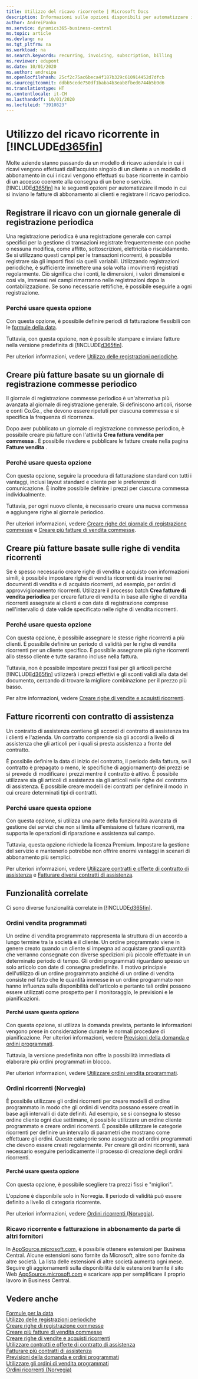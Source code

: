 ```yaml
---
title: Utilizzo del ricavo ricorrente | Microsoft Docs
description: Informazioni sulle opzioni disponibili per automatizzare il modo in cui si inviano le fatture di abbonamento ai clienti e registrare il ricavo periodico.
author: AndreiPanko
ms.service: dynamics365-business-central
ms.topic: article
ms.devlang: na
ms.tgt_pltfrm: na
ms.workload: na
ms.search.keywords: recurring, invoicing, subscription, billing
ms.reviewer: edupont
ms.date: 10/01/2020
ms.author: andreipa
ms.openlocfilehash: 25cf2c75ac6beca4f187b329c610914452d7dfcb
ms.sourcegitcommit: ddbb5cede750df1baba4b3eab8fbed6744b5b9d6
ms.translationtype: HT
ms.contentlocale: it-CH
ms.lasthandoff: 10/01/2020
ms.locfileid: "3910823"
---
```

# <a name="work-with-recurring-revenue-in-d365fin"></a>Utilizzo del ricavo ricorrente in [!INCLUDE[d365fin](includes/d365fin_md.md)]

Molte aziende stanno passando da un modello di ricavo aziendale in cui i ricavi vengono effettuati dall'acquisto singolo di un cliente a un modello di abbonamento in cui i ricavi vengono effettuati su base ricorrente in cambio di un accesso coerente alla consegna di un bene o servizio.
[!INCLUDE[d365fin](includes/d365fin_md.md)] ha le seguenti opzioni per automatizzare il modo in cui si inviano le fatture di abbonamento ai clienti e registrare il ricavo periodico. 

## <a name="register-revenue-with-a-recurring-general-journal"></a>Registrare il ricavo con un giornale generale di registrazione periodica

Una registrazione periodica è una registrazione generale con campi specifici per la gestione di transazioni registrate frequentemente con poche o nessuna modifica, come affitto, sottoscrizioni, elettricità o riscaldamento. Se si utilizzano questi campi per le transazioni ricorrenti, è possibile registrare sia gli importi fissi sia quelli variabili. Utilizzando registrazioni periodiche, è sufficiente immettere una sola volta i movimenti registrati regolarmente. Ciò significa che i conti, le dimensioni, i valori dimensioni e così via, immessi nei campi rimarranno nelle registrazioni dopo la contabilizzazione. Se sono necessarie rettifiche, è possibile eseguirle a ogni registrazione.

### <a name="why-use-this-option"></a>Perché usare questa opzione

Con questa opzione, è possibile definire periodi di fatturazione flessibili con le [formule della data](ui-enter-date-ranges.md#using-date-formulas).

Tuttavia, con questa opzione, non è possibile stampare e inviare fatture nella versione predefinita di [!INCLUDE[d365fin](includes/d365fin_md.md)].  

Per ulteriori informazioni, vedere [Utilizzo delle registrazioni periodiche](ui-work-general-journals.md#working-with-recurring-journals).  

## <a name="create-multiple-invoices-based-on-a-recurring-job-journal"></a>Creare più fatture basate su un giornale di registrazione commesse periodico

Il giornale di registrazione commesse periodico è un'alternativa più avanzata al giornale di registrazione generale. Si definiscono articoli, risorse e conti Co.Ge., che devono essere ripetuti per ciascuna commessa e si specifica la frequenza di ricorrenza.  

Dopo aver pubblicato un giornale di registrazione commesse periodico, è possibile creare più fatture con l'attività **Crea fattura vendita per commessa** . È possibile rivedere e pubblicare le fatture create nella pagina **Fatture vendita** .

### <a name="why-use-this-option"></a>Perché usare questa opzione

Con questa opzione, seguire la procedura di fatturazione standard con tutti i vantaggi, inclusi layout standard e cliente per le preferenze di comunicazione. È inoltre possibile definire i prezzi per ciascuna commessa individualmente.

Tuttavia, per ogni nuovo cliente, è necessario creare una nuova commessa e aggiungere righe al giornale periodico. 

Per ulteriori informazioni, vedere [Creare righe del giornale di registrazione commesse](projects-how-record-job-usage.md#to-create-job-journal-lines-manually) e [Creare più fatture di vendita commesse](projects-how-invoice-jobs.md#to-create-multiple-job-sales-invoices).

## <a name="create-multiple-invoices-based-on-recurring-sales-lines"></a>Creare più fatture basate sulle righe di vendita ricorrenti

Se è spesso necessario creare righe di vendita e acquisto con informazioni simili, è possibile impostare righe di vendita ricorrenti da inserire nei documenti di vendita e di acquisto ricorrenti, ad esempio, per ordini di approvvigionamento ricorrenti. Utilizzare il processo batch **Crea fatture di vendita periodica** per creare fatture di vendita in base alle righe di vendita ricorrenti assegnate ai clienti e con date di registrazione comprese nell'intervallo di date valide specificato nelle righe di vendita ricorrenti.  

### <a name="why-use-this-option"></a>Perché usare questa opzione

Con questa opzione, è possibile assegnare le stesse righe ricorrenti a più clienti. È possibile definire un periodo di validità per le righe di vendita ricorrenti per un cliente specifico. È possibile assegnare più righe ricorrenti allo stesso cliente e tutte saranno incluse nella fattura.

Tuttavia, non è possibile impostare prezzi fissi per gli articoli perché [!INCLUDE[d365fin](includes/d365fin_md.md)] utilizzerà i prezzi effettivi e gli sconti validi alla data del documento, cercando di trovare la migliore combinazione per il prezzo più basso.  

Per altre informazioni, vedere [Creare righe di vendite e acquisti ricorrenti](sales-how-work-standard-lines.md).

## <a name="recurring-invoices-with-service-contract"></a>Fatture ricorrenti con contratto di assistenza

Un contratto di assistenza contiene gli accordi di contratto di assistenza tra i clienti e l'azienda. Un contratto comprende sia gli accordi a livello di assistenza che gli articoli per i quali si presta assistenza a fronte del contratto.  

È possibile definire la data di inizio del contratto, il periodo della fattura, se il contratto è prepagato o meno, le specifiche di aggiornamento dei prezzi se si prevede di modificare i prezzi mentre il contratto è attivo. È possibile utilizzare sia gli articoli di assistenza sia gli articoli nelle righe del contratto di assistenza.
È possibile creare modelli dei contratti per definire il modo in cui creare determinati tipi di contratti.  

### <a name="why-use-this-option"></a>Perché usare questa opzione

Con questa opzione, si utilizza una parte della funzionalità avanzata di gestione dei servizi che non si limita all'emissione di fatture ricorrenti, ma supporta le operazioni di riparazione e assistenza sul campo.

Tuttavia, questa opzione richiede la licenza Premium. Impostare la gestione del servizio e mantenerlo potrebbe non offrire enormi vantaggi in scenari di abbonamento più semplici.  

Per ulteriori informazioni, vedere [Utilizzare contratti e offerte di contratto di assistenza](service-how-to-create-service-contracts-and-service-contract-quotes.md) e [Fatturare diversi contratti di assistenza](service-how-create-invoices.md#to-invoice-several-service-contracts).

## <a name="related-features"></a>Funzionalità correlate
Ci sono diverse funzionalità correlate in [!INCLUDE[d365fin](includes/d365fin_md.md)].

### <a name="blanket-sales-orders"></a>Ordini vendita programmati

Un ordine di vendita programmato rappresenta la struttura di un accordo a lungo termine tra la società e il cliente.
Un ordine programmato viene in genere creato quando un cliente si impegna ad acquistare grandi quantità che verranno consegnate con diverse spedizioni più piccole effettuate in un determinato periodo di tempo. Gli ordini programmati riguardano spesso un solo articolo con date di consegna predefinite. Il motivo principale dell'utilizzo di un ordine programmato anziché di un ordine di vendita consiste nel fatto che le quantità immesse in un ordine programmato non hanno influenza sulla disponibilità dell'articolo e pertanto tali ordini possono essere utilizzati come prospetto per il monitoraggio, le previsioni e le pianificazioni.

#### <a name="why-use-this-option"></a>Perché usare questa opzione

Con questa opzione, si utilizza la domanda prevista, pertanto le informazioni vengono prese in considerazione durante le normali procedure di pianificazione. Per ulteriori informazioni, vedere [Previsioni della domanda e ordini programmati](design-details-central-concepts-of-the-planning-system.md#demand-forecasts-and-blanket-orders).  

Tuttavia, la versione predefinita non offre la possibilità immediata di elaborare più ordini programmati in blocco.

Per ulteriori informazioni, vedere [Utilizzare ordini vendita programmati](sales-how-to-create-blanket-sales-orders.md).

### <a name="recurring-orders-norway"></a>Ordini ricorrenti (Norvegia)

È possibile utilizzare gli ordini ricorrenti per creare modelli di ordine programmato in modo che gli ordini di vendita possano essere creati in base agli intervalli di date definiti. Ad esempio, se si consegna lo stesso ordine cliente ogni due settimane, è possibile utilizzare un ordine cliente programmato e creare ordini ricorrenti.
È possibile utilizzare le categorie ricorrenti per definire un intervallo di parametri che mostrano come effettuare gli ordini. Queste categorie sono assegnate ad ordini programmati che devono essere creati regolarmente. Per creare gli ordini ricorrenti, sarà necessario eseguire periodicamente il processo di creazione degli ordini ricorrenti. 

#### <a name="why-use-this-option"></a>Perché usare questa opzione

Con questa opzione, è possibile scegliere tra prezzi fissi e "migliori".

L'opzione è disponibile solo in Norvegia. Il periodo di validità può essere definito a livello di categoria ricorrente.

Per ulteriori informazioni, vedere [Ordini ricorrenti (Norvegia)](/localfunctionality/norway/recurring-orders.md).

### <a name="recurring-revenue-and-subscription-billing-by-other-providers"></a>Ricavo ricorrente e fatturazione in abbonamento da parte di altri fornitori

In [AppSource.microsoft.com](https://appsource.microsoft.com/), è possibile ottenere estensioni per Business Central. Alcune estensioni sono fornite da Microsoft, altre sono fornite da altre società. La lista delle estensioni di altre società aumenta ogni mese. Seguire gli aggiornamenti sulla disponibilità delle estensioni tramite il sito Web [AppSource.microsoft.com](https://go.microsoft.com/fwlink/?linkid=2081646) e scaricare app per semplificare il proprio lavoro in Business Central.  

## <a name="see-also"></a>Vedere anche

[Formule per la data](ui-enter-date-ranges.md#using-date-formulas)  
[Utilizzo delle registrazioni periodiche](ui-work-general-journals.md#working-with-recurring-journals)  
[Creare righe di registrazione commesse](projects-how-record-job-usage.md#to-create-job-journal-lines-manually)  
[Creare più fatture di vendita commesse](projects-how-invoice-jobs.md#to-create-multiple-job-sales-invoices)  
[Creare righe di vendite e acquisti ricorrenti](sales-how-work-standard-lines.md)  
[Utilizzare contratti e offerte di contratto di assistenza](service-how-to-create-service-contracts-and-service-contract-quotes.md)  
[Fatturare più contratti di assistenza](service-how-create-invoices.md#to-invoice-several-service-contracts)  
[Previsioni della domanda e ordini programmati](design-details-central-concepts-of-the-planning-system.md#demand-forecasts-and-blanket-orders)  
[Utilizzare gli ordini di vendita programmati](sales-how-to-create-blanket-sales-orders.md)  
[Ordini ricorrenti (Norvegia)](/localfunctionality/norway/recurring-orders.md)  
